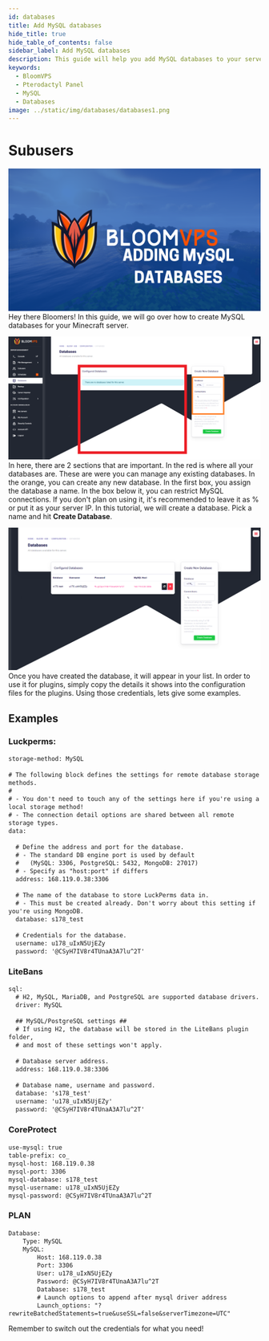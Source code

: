 ```yaml
---
id: databases
title: Add MySQL databases
hide_title: true
hide_table_of_contents: false
sidebar_label: Add MySQL databases
description: This guide will help you add MySQL databases to your server
keywords:
  - BloomVPS
  - Pterodactyl Panel
  - MySQL
  - Databases
image: ../static/img/databases/databases1.png
---
```

# Subusers
![BloomVPS Databases](../static/img/databases/databases1.png)
Hey there Bloomers! In this guide, we will go over how to create MySQL databases for your Minecraft server.

![BloomVPS Databases](../static/img/databases/databases2.png)
In here, there are 2 sections that are important. In the red is where all your databases are. These are were you can manage any existing databases. In the orange, you can create any new database. In the first box, you assign the database a name. In the box below it, you can restrict MySQL connections. If you don't plan on using it, it's recommended to leave it as % or put it as your server IP. In this tutorial, we will create a database. Pick a name and hit **Create Database**.

![BloomVPS Databases](../static/img/databases/databases3.png)
Once you have created the database, it will appear in your list. In order to use it for plugins, simply copy the details it shows into the configuration files for the plugins. Using those credentials, lets give some examples.

## Examples
### Luckperms:
```
storage-method: MySQL

# The following block defines the settings for remote database storage methods.
#
# - You don't need to touch any of the settings here if you're using a local storage method!
# - The connection detail options are shared between all remote storage types.
data:

  # Define the address and port for the database.
  # - The standard DB engine port is used by default
  #   (MySQL: 3306, PostgreSQL: 5432, MongoDB: 27017)
  # - Specify as "host:port" if differs
  address: 168.119.0.38:3306

  # The name of the database to store LuckPerms data in.
  # - This must be created already. Don't worry about this setting if you're using MongoDB.
  database: s178_test

  # Credentials for the database.
  username: u178_uIxN5UjEZy
  password: '@CSyH7IV8r4TUnaA3A7lu^2T'
``` 
### LiteBans
```
sql:
  # H2, MySQL, MariaDB, and PostgreSQL are supported database drivers.
  driver: MySQL

  ## MySQL/PostgreSQL settings ##
  # If using H2, the database will be stored in the LiteBans plugin folder,
  # and most of these settings won't apply.

  # Database server address.
  address: 168.119.0.38:3306

  # Database name, username and password.
  database: 's178_test'
  username: 'u178_uIxN5UjEZy'
  password: '@CSyH7IV8r4TUnaA3A7lu^2T'
```
### CoreProtect
```
use-mysql: true
table-prefix: co_
mysql-host: 168.119.0.38
mysql-port: 3306
mysql-database: s178_test
mysql-username: u178_uIxN5UjEZy
mysql-password: @CSyH7IV8r4TUnaA3A7lu^2T
```
### PLAN
```
Database:
    Type: MySQL
    MySQL:
        Host: 168.119.0.38
        Port: 3306
        User: u178_uIxN5UjEZy
        Password: @CSyH7IV8r4TUnaA3A7lu^2T
        Database: s178_test
        # Launch options to append after mysql driver address
        Launch_options: "?rewriteBatchedStatements=true&useSSL=false&serverTimezone=UTC"
```

Remember to switch out the credentials for what you need!